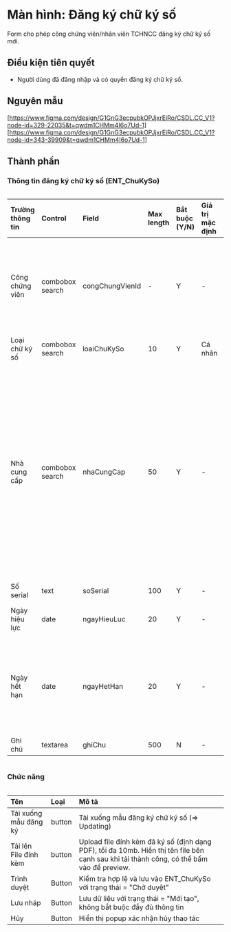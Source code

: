 # Màn hình: Đăng ký chữ ký số
Form cho phép công chứng viên/nhân viên TCHNCC đăng ký chữ ký số mới.

## Điều kiện tiên quyết
- Người dùng đã đăng nhập và có quyền đăng ký chữ ký số.

## Nguyên mẫu
[https://www.figma.com/design/G1GnG3ecpubkOPJjxrEiRo/CSDL.CC_V1?node-id=329-22035&t=qwdm1CHMm4I6o7Ud-1]
[https://www.figma.com/design/G1GnG3ecpubkOPJjxrEiRo/CSDL.CC_V1?node-id=343-39909&t=qwdm1CHMm4I6o7Ud-1]

## Thành phần

### Thông tin đăng ký chữ ký số (ENT_ChuKySo)

<div style="overflow-x:auto">

| Trường thông tin | Control         | Field           | Max length | Bắt buộc (Y/N) | Giá trị mặc định | Cho phép sửa (Y/N) | Mô tả                                                                                                                                                                                                                                                    |
|:-----------------|:----------------|:----------------|:-----------|:---------------|:-----------------|:-------------------|:---------------------------------------------------------------------------------------------------------------------------------------------------------------------------------------------------------------------------------------------------------|
| Công chứng viên  | combobox search | congChungVienId | -          | Y              | -                | Y                  | Hiển thị nếu loại chữ ký số = Cá nhân, chọn 1 từ danh sách công chứng viên của tổ chức công chứng. Danh sách hiển thị họ và tên                                                                                                                          |
| Loại chữ ký số   | combobox search | loaiChuKySo     | 10         | Y              | Cá nhân          | Y                  | Cá nhân / Tổ chức                                                                                                                                                                                                                                        |
| Nhà cung cấp     | combobox search | nhaCungCap      | 50         | Y              | -                | Y                  | Chọn nhà cung cấp dịch vụ từ danh sách: FPT-CA, VNPT-CA, CMC-CA, Viettel-CA, CA2, Safe-CA, SmartSugb, Newtel-CA, EFY-CA, TrustCA, NC-CA, LCS-CA, CMC-CA, EASY-CA, FASTCA, I-CA, Hilo-CA, ONE-CA, WINCA, MATBAO-CA, E-CA, MOBIFONECA, VNPAY-CA, IntrustCA |
| Số serial        | text            | soSerial        | 100        | Y              | -                | Y                  | Điền số serial                                                                                                                                                                                                                                           |
| Ngày hiệu lực    | date            | ngayHieuLuc     | 20         | Y              | -                | Y                  | Ngày bắt đầu hiệu lực của chữ ký số. Chọn từ lịch                                                                                                                                                                                                        |
| Ngày hết hạn     | date            | ngayHetHan      | 20         | Y              | -                | Y                  | Ngày hết hạn, chọn từ lịch phải lớn hơn hoặc bằng ngày hiệu lực. Hiển thị cảnh báo "Ngày hết hạn không hợp lệ" nếu không đúng quy tắc                                                                                                                    |
| Ghi chú          | textarea        | ghiChu          | 500        | N              | -                | Y                  | Ghi chú dùng                                                                                                                                                                                                                                             |
</div>

### Chức năng

<div style="overflow-x:auto">

| Tên                   | Loại   | Mô tả                                                                                                                                     |
|:----------------------|:-------|:------------------------------------------------------------------------------------------------------------------------------------------|
| Tải xuống mẫu đăng ký | button | Tải xuống mẫu đăng ký chữ ký số (=> Updating)                                                                                             |
| Tải lên File đính kèm | button | Upload file đính kèm đã ký số (định dạng PDF), tối đa 10mb. Hiển thị tên file bên cạnh sau khi tải thành công, có thể bấm vào để preview. |
| Trình duyệt           | Button | Kiểm tra hợp lệ và lưu vào ENT_ChuKySo với trạng thái = "Chờ duyệt"                                                                       |
| Lưu nháp              | Button | Lưu dữ liệu với trạng thái = "Mới tạo", không bắt buộc đầy đủ thông tin                                                                   |
| Hủy                   | Button | Hiển thị popup xác nhận hủy thao tác                                                                                                      |

</div>
